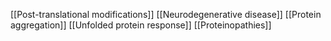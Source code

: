 [[Post-translational modifications]]
[[Neurodegenerative disease]]
[[Protein aggregation]]
[[Unfolded protein response]]
[[Proteinopathies]]
